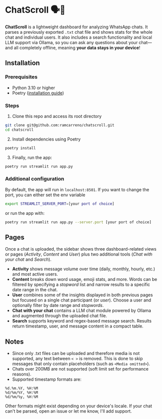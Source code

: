 # ChatScroll 🗣️📜

**ChatScroll** is a lightweight dashboard for analyzing WhatsApp chats. It parses a previously exported `.txt` chat file 
and shows stats for the whole chat and individual users. It also includes a search functionality and local LLM support 
via Ollama, so you can ask any questions about your chat—and all completely offline, meaning **your data stays in your 
device**!

## Installation

### Prerequisites
- Python 3.10 or higher
- Poetry ([installation guide](https://python-poetry.org/docs/#installation))

### Steps
1. Clone this repo and access its root directory
```bash
git clone git@github.com:ramcarreno/chatscroll.git
cd chatscroll
```
2. Install dependencies using Poetry 
```bash
poetry install
```
3. Finally, run the app:
```bash
poetry run streamlit run app.py
```

### Additional configuration
By default, the app will run in `localhost:8501`. If you want to change the port, you can either set the env variable
```bash
export STREAMLIT_SERVER_PORT=[your port of choice]
```
or run the app with:
```bash
poetry run streamlit run app.py --server.port [your port of choice]
```

## Pages

Once a chat is uploaded, the sidebar shows three dashboard-related views or pages (*Activity*, *Content* and *User*) 
plus two additional tools (*Chat with your chat* and *Search*).

- **Activity** shows message volume over time (daily, monthly, hourly, etc.) and most active users.
- **Content** breaks down word usage, emoji stats, and more. Words can be filtered by specifying a *stopword* list and
narrow results to a specific date range in the chat.
- **User** combines some of the insights displayed in both previous pages but focused on a single chat participant 
(or *user*). Choose a user and optionally filter by date range and *stopwords*.
- **Chat with your chat** contains a LLM chat module powered by Ollama and augmented through the uploaded chat file.
- **Search** supports keyword and regex-based message search. Results return timestamp, user, and message content in a 
compact table.

## Notes

- Since only .txt files can be uploaded and therefore media is not supported, any text between `< >` is removed. This is 
done to skip messages that only contain placeholders (such as `<Media omitted>`).
- Chats over 200MB are not supported (soft limit set for performance reasons).
- Supported timestamp formats are:
```
%d.%m.%Y, %H:%M
%d/%m/%Y, %H:%M
%d/%m/%y, %H:%M
```
Other formats might exist depending on your device's locale. If your chat can't be parsed, open an issue or let me know,
I'll add support.

